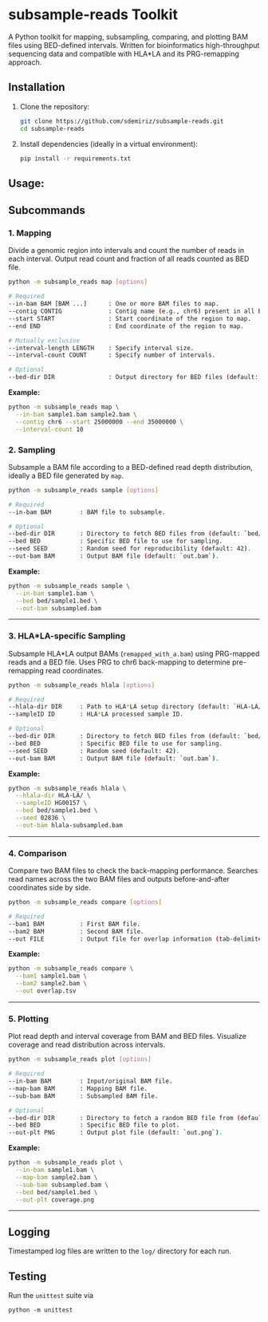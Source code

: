 # subsample-reads Toolkit

A Python toolkit for mapping, subsampling, comparing, and plotting BAM files using BED-defined intervals. Written for bioinformatics  high-throughput sequencing data and compatible with HLA*LA and its PRG-remapping approach.

## Installation

1. Clone the repository:
   ```bash
   git clone https://github.com/sdemiriz/subsample-reads.git
   cd subsample-reads
   ```
2. Install dependencies (ideally in a virtual environment):
   ```bash
   pip install -r requirements.txt
   ```

## Usage:

## Subcommands

### 1. Mapping

Divide a genomic region into intervals and count the number of reads in each interval. Output read count and fraction of all reads counted as BED file.
```bash
python -m subsample_reads map [options]

# Required
--in-bam BAM [BAM ...]      : One or more BAM files to map.
--contig CONTIG             : Contig name (e.g., chr6) present in all BAM files.
--start START               : Start coordinate of the region to map.
--end END                   : End coordinate of the region to map.

# Mutually exclusive
--interval-length LENGTH    : Specify interval size.
--interval-count COUNT      : Specify number of intervals.

# Optional
--bed-dir DIR               : Output directory for BED files (default: bed/).
```

**Example:**
```bash
python -m subsample_reads map \
  --in-bam sample1.bam sample2.bam \
  --contig chr6 --start 25000000 --end 35000000 \
  --interval-count 10
```

### 2. Sampling

Subsample a BAM file according to a BED-defined read depth distribution, ideally a BED file generated by `map`.
```bash
python -m subsample_reads sample [options]

# Required 
--in-bam BAM        : BAM file to subsample.

# Optional
--bed-dir DIR       : Directory to fetch BED files from (default: `bed/`).
--bed BED           : Specific BED file to use for sampling.
--seed SEED         : Random seed for reproducibility (default: 42).
--out-bam BAM       : Output BAM file (default: `out.bam`).
```

**Example:**
```bash
python -m subsample_reads sample \
  --in-bam sample1.bam \
  --bed bed/sample1.bed \
  --out-bam subsampled.bam
```

---

### 3. HLA*LA-specific Sampling

Subsample HLA*LA output BAMs (`remapped_with_a.bam`) using PRG-mapped reads and a BED file. Uses PRG to chr6 back-mapping to determine pre-remapping read coordinates.
```bash
python -m subsample_reads hlala [options]

# Required
--hlala-dir DIR     : Path to HLA*LA setup directory (default: `HLA-LA/`).
--sampleID ID       : HLA*LA processed sample ID.

# Optional
--bed-dir DIR       : Directory to fetch BED files from (default: `bed/`).
--bed BED           : Specific BED file to use for sampling.
--seed SEED         : Random seed (default: 42).
--out-bam BAM       : Output BAM file (default: `out.bam`).
```

**Example:**
```bash
python -m subsample_reads hlala \
  --hlala-dir HLA-LA/ \
  --sampleID HG00157 \
  --bed bed/sample1.bed \
  --seed 02836 \
  --out-bam hlala-subsampled.bam
```

---

### 4. Comparison

Compare two BAM files to check the back-mapping performance. Searches read names across the two BAM files and outputs before-and-after coordinates side by side.
```bash
python -m subsample_reads compare [options]

# Required
--bam1 BAM          : First BAM file.
--bam2 BAM          : Second BAM file.
--out FILE          : Output file for overlap information (tab-delimited).
```

**Example:**
```bash
python -m subsample_reads compare \
  --bam1 sample1.bam \
  --bam2 sample2.bam \
  --out overlap.tsv
```

---

### 5. Plotting
Plot read depth and interval coverage from BAM and BED files. Visualize coverage and read distribution across intervals.

```bash
python -m subsample_reads plot [options]

# Required
--in-bam BAM        : Input/original BAM file.
--map-bam BAM       : Mapping BAM file.
--sub-bam BAM       : Subsampled BAM file.

# Optional
--bed-dir DIR       : Directory to fetch a random BED file from (default: `bed/`).
--bed BED           : Specific BED file to plot.
--out-plt PNG       : Output plot file (default: `out.png`).
```

**Example:**
```bash
python -m subsample_reads plot \
  --in-bam sample1.bam \
  --map-bam sample2.bam \
  --sub-bam subsampled.bam \
  --bed bed/sample1.bed \
  --out-plt coverage.png
```

---

## Logging

Timestamped log files are written to the `log/` directory for each run.

## Testing

Run the `unittest` suite via 

```
python -m unittest
```
